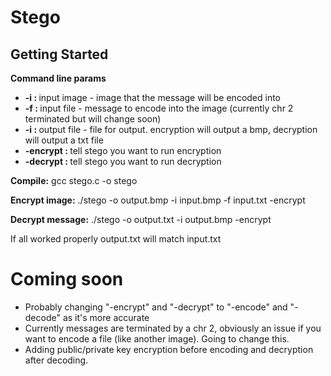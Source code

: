 <h1>Stego</h1>

<h2>Getting Started</h2>
<strong>Command line params</strong>
<ul>
    <li><strong>-i : </strong> input image - image that the message will be encoded into</li>
    <li><strong>-f : </strong> input file - message to encode into the image (currently chr 2 terminated but will change soon)</li>
    <li><strong>-i : </strong> output file - file for output. encryption will output a bmp, decryption will output a txt file</li>
    <li><strong>-encrypt : </strong> tell stego you want to run encryption</li>
    <li><strong>-decrypt : </strong> tell stego you want to run decryption</li> 
</ul>
<p><strong>Compile:</strong> gcc stego.c -o stego</p>
<p><strong>Encrypt image:</strong> ./stego -o output.bmp -i input.bmp -f input.txt -encrypt</p>
<p><strong>Decrypt message:</strong> ./stego -o output.txt -i output.bmp -encrypt</p>
<p>If all worked properly output.txt will match input.txt</p>

<h1>Coming soon</h1>
<ul>
    <li>Probably changing "-encrypt" and "-decrypt" to "-encode" and "-decode" as it's more accurate</li>
    <li>Currently messages are terminated by a chr 2, obviously an issue if you want to encode a file (like another image). Going to change this.</li>
    <li>Adding public/private key encryption before encoding and decryption after decoding.</li>
</ul>

